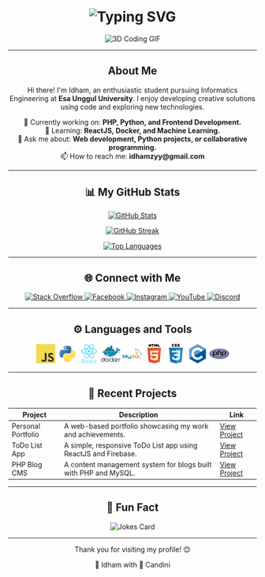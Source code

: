 <!-- Header Section with Advanced Typing Animation and 3D Coding GIF -->
<div align="center">
    <h1 class="animated-header">
        <img src="https://readme-typing-svg.herokuapp.com?font=Fira+Code&size=40&duration=4000&pause=1000&color=33FF33&center=true&vCenter=true&width=1000&lines=With+me+Idham+💗+Candini;Welcome+to+my+GitHub+idhamzy22+Profile;Explore+my+projects,+Came+on!!" alt="Typing SVG"/>
    </h1>
    <img src="https://media.giphy.com/media/RbDKaczqWovIugyJmW/giphy.gif" width="600" alt="3D Coding GIF"/>
</div>

---

<!-- Introduction Section -->
<div align="center">
    <h2>About Me</h2>
    <p>
        Hi there! I'm Idham, an enthusiastic student pursuing Informatics Engineering at <strong>Esa Unggul University</strong>. I enjoy developing creative solutions using code and exploring new technologies.
    </p>
    <p>
        🔭 Currently working on: <strong>PHP, Python, and Frontend Development.</strong><br>
        🌱 Learning: <strong>ReactJS, Docker, and Machine Learning.</strong><br>
        💬 Ask me about: <strong>Web development, Python projects, or collaborative programming.</strong><br>
        📫 How to reach me: <strong>idhamzyy@gmail.com</strong>
    </p>
</div>

---

<!-- GitHub Stats Section -->
<h2 align="center">📊 My GitHub Stats</h2>
<p align="center">
    <a href="https://github.com/idhamzy22">
        <img src="https://github-readme-stats.vercel.app/api?username=idhamzy22&show_icons=true&theme=radical" alt="GitHub Stats"/>
    </a>
</p>
<p align="center">
    <a href="https://github.com/idhamzy22">
        <img src="https://github-readme-streak-stats.herokuapp.com/?user=idhamzy22&theme=radical" alt="GitHub Streak"/>
    </a>
</p>
<p align="center">
    <a href="https://github.com/idhamzy22">
        <img src="https://github-readme-stats.vercel.app/api/top-langs?username=idhamzy22&show_icons=true&locale=en&layout=compact&theme=radical" alt="Top Languages"/>
    </a>
</p>

---

<!-- Connect with Me Section -->
<h2 align="center">🌐 Connect with Me</h2>
<p align="center">
    <a href="https://stackoverflow.com/users/23995899" target="_blank" rel="noopener noreferrer">
        <img src="https://img.icons8.com/ios-filled/40/000000/stackoverflow.png" alt="Stack Overflow"/>
    </a>
    <a href="https://fb.com/dam rins" target="_blank" rel="noopener noreferrer">
        <img src="https://img.icons8.com/ios-filled/40/000000/facebook-circled--v1.png" alt="Facebook"/>
    </a>
    <a href="https://instagram.com/idhammzy_" target="_blank" rel="noopener noreferrer">
        <img src="https://img.icons8.com/ios-filled/40/000000/instagram-new.png" alt="Instagram"/>
    </a>
    <a href="https://www.youtube.com/c/idhamzys" target="_blank" rel="noopener noreferrer">
        <img src="https://img.icons8.com/ios-filled/40/000000/youtube-play.png" alt="YouTube"/>
    </a>
    <a href="https://discord.gg/https://discord.com/invite/AZPgeHFq" target="_blank" rel="noopener noreferrer">
        <img src="https://img.icons8.com/ios-filled/40/000000/discord-logo.png" alt="Discord"/>
    </a>
</p>

---

<!-- Languages and Tools Section -->
<h2 align="center">⚙️ Languages and Tools</h2>
<p align="center">
    <img src="https://raw.githubusercontent.com/devicons/devicon/master/icons/javascript/javascript-original.svg" alt="JavaScript" width="40" height="40"/>
    <img src="https://raw.githubusercontent.com/devicons/devicon/master/icons/python/python-original.svg" alt="Python" width="40" height="40"/>
    <img src="https://raw.githubusercontent.com/devicons/devicon/master/icons/react/react-original-wordmark.svg" alt="React" width="40" height="40"/>
    <img src="https://raw.githubusercontent.com/devicons/devicon/master/icons/docker/docker-original-wordmark.svg" alt="Docker" width="40" height="40"/>
    <img src="https://raw.githubusercontent.com/devicons/devicon/master/icons/mysql/mysql-original-wordmark.svg" alt="MySQL" width="40" height="40"/>
    <img src="https://raw.githubusercontent.com/devicons/devicon/master/icons/html5/html5-original-wordmark.svg" alt="HTML5" width="40" height="40"/>
    <img src="https://raw.githubusercontent.com/devicons/devicon/master/icons/css3/css3-original-wordmark.svg" alt="CSS3" width="40" height="40"/>
    <img src="https://raw.githubusercontent.com/devicons/devicon/master/icons/c/c-original.svg" alt="C" width="40" height="40"/>
    <img src="https://raw.githubusercontent.com/devicons/devicon/master/icons/php/php-original.svg" alt="PHP" width="40" height="40"/>
</p>

---

<!-- Recent Projects Section -->
<h2 align="center">📂 Recent Projects</h2>
<table align="center">
    <thead>
        <tr>
            <th>Project</th>
            <th>Description</th>
            <th>Link</th>
        </tr>
    </thead>
    <tbody>
        <tr>
            <td>Personal Portfolio</td>
            <td>A web-based portfolio showcasing my work and achievements.</td>
            <td><a href="https://github.com/idhamzy22/portfolio">View Project</a></td>
        </tr>
        <tr>
            <td>ToDo List App</td>
            <td>A simple, responsive ToDo List app using ReactJS and Firebase.</td>
            <td><a href="https://github.com/idhamzy22/todo-app">View Project</a></td>
        </tr>
        <tr>
            <td>PHP Blog CMS</td>
            <td>A content management system for blogs built with PHP and MySQL.</td>
            <td><a href="https://github.com/idhamzy22/php-blog-cms">View Project</a></td>
        </tr>
    </tbody>
</table>

---

<!-- Fun Section -->
<h2 align="center">🎉 Fun Fact</h2>
<p align="center">
    <img src="https://readme-jokes.vercel.app/api?theme=radical" alt="Jokes Card" />
</p>

---

<!-- Footer -->
<div align="center">
    <p>Thank you for visiting my profile! 😊</p>
    <p>💖 Idham with 💖 Candini</p>
</div>
